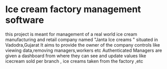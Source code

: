 # Ice cream factory management software

this project is meant for management of a real world ice cream manufacturing and retail company named "Janta Ice creams " situated in Vadodra,Gujarat
It aims to provide the owner of the company controls like viewing data,removing managers,workers etc
Authenticated Managers are given a dashboard from where they can see and update values like icecream sold per branch , ice creams taken from the factory ,etc
